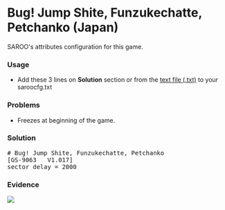 # Bug! Jump Shite, Funzukechatte, Petchanko (Japan)

SAROO's attributes configuration for this game.

### Usage

- Add these 3 lines on **Solution** section or from the [text file (.txt)](./config.txt) to your saroocfg.txt

### Problems

- Freezes at beginning of the game.

### Solution

<pre># Bug! Jump Shite, Funzukechatte, Petchanko
[GS-9063   V1.017]
sector_delay = 2000</pre>

### Evidence

[![](https://img.youtube.com/vi/P4SlEjedq0Q/0.jpg)](https://youtu.be/P4SlEjedq0Q)
